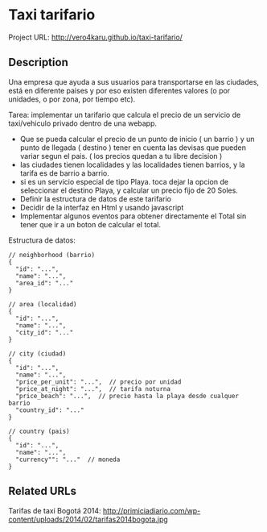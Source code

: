 # Taxi tarifario

Project URL: http://vero4karu.github.io/taxi-tarifario/

## Description

Una empresa que ayuda a sus usuarios para transportarse en las ciudades, 
está en diferente paises y por eso existen diferentes valores 
(o por unidades, o por zona, por tiempo etc).

Tarea: implementar un tarifario que calcula el precio de un servicio de taxi/vehiculo privado dentro de una webapp.

- Que se pueda calcular el precio de un punto de inicio ( un barrio ) y un punto de llegada ( destino ) tener en cuenta las devisas que pueden variar segun el pais. ( los precios quedan a tu libre decision  )
- las ciudades  tienen localidades y las localidades tienen barrios, y la tarifa es de barrio a barrio.
- si es un servicio especial de tipo Playa. toca dejar la opcion de seleccionar el destino Playa, y calcular un precio fijo de 20 Soles.
- Definir la estructura de datos de este tarifario
- Decidir de la interfaz en Html y usando javascript
- Implementar algunos eventos para obtener directamente el Total sin tener que ir a un boton de calcular el total.

Estructura de datos:

    // neighborhood (barrio)
    {
      "id": "...",
      "name": "...",
      "area_id": "..."
    }
    
    // area (localidad)
    {
      "id": "...",
      "name": "...",
      "city_id": "..."
    }
    
    // city (ciudad)
    {
      "id": "...",
      "name": "...",
      "price_per_unit": "...",  // precio por unidad
      "price_at_night": "...",  // tarifa noturna
      "price_beach": "...",  // precio hasta la playa desde cualquer barrio
      "country_id": "..."
    }
    
    // country (pais)
    {
      "id": "...",
      "name": "...",
      "currency"": "..."  // moneda
    }

## Related URLs

Tarifas de taxi Bogotá 2014: http://primiciadiario.com/wp-content/uploads/2014/02/tarifas2014bogota.jpg
